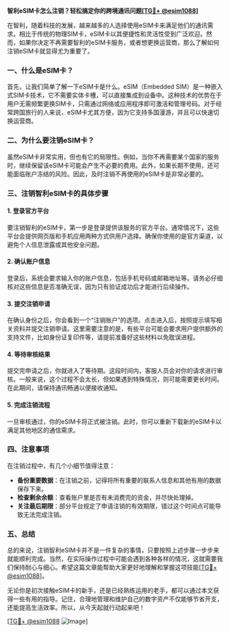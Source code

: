 **智利eSIM卡怎么注销？轻松搞定你的跨境通讯问题[[TG💪+ @esim1088](https://t.me/s/esim1088)]**

在智利，随着科技的发展，越来越多的人选择使用eSIM卡来满足他们的通讯需求。相比于传统的物理SIM卡，eSIM卡以其便捷性和灵活性受到广泛欢迎。然而，如果你决定不再需要智利的eSIM卡服务，或者想更换运营商，那么了解如何注销eSIM卡就显得尤为重要了。

### 一、什么是eSIM卡？

首先，让我们简单了解一下eSIM卡是什么。eSIM（Embedded SIM）是一种嵌入式SIM卡技术，它不需要实体卡槽，可以直接集成到设备中。这种技术的优势在于用户无需频繁更换SIM卡，只需通过网络或应用程序即可激活和管理号码。对于经常跨国旅行的人来说，eSIM卡尤其方便，因为它支持多国漫游，并且可以快速切换运营商。

### 二、为什么要注销eSIM卡？

虽然eSIM卡非常实用，但也有它的局限性。例如，当你不再需要某个国家的服务时，继续保留该eSIM卡可能会产生不必要的费用。此外，如果长期不使用，还可能面临账户冻结的风险。因此，及时注销不再使用的eSIM卡是非常必要的。

### 三、注销智利eSIM卡的具体步骤

#### 1. 登录官方平台

要注销智利的eSIM卡，第一步是登录提供该服务的官方平台。通常情况下，这些平台会提供网页版和手机应用两种方式供用户选择。确保你使用的是官方渠道，以避免个人信息泄露或其他安全问题。

#### 2. 确认账户信息

登录后，系统会要求输入你的账户信息，包括手机号码或邮箱地址等。请务必仔细核对这些信息是否准确无误，因为只有验证成功后才能进行后续操作。

#### 3. 提交注销申请

在确认身份之后，你会看到一个“注销账户”的选项。点击进入后，按照提示填写相关资料并提交注销申请。这里需要注意的是，有些平台可能会要求用户提供额外的支持文件，比如身份证复印件等，请提前准备好这些材料以免耽误进程。

#### 4. 等待审核结果

提交完申请之后，你就进入了等待期。这段时间内，客服人员会对你的请求进行审核。一般来说，这个过程不会太长，但如果遇到特殊情况，则可能需要更长时间。在此期间，请保持通讯畅通以便接收通知。

#### 5. 完成注销流程

一旦审核通过，你的eSIM卡将正式被注销。此时，你可以重新下载新的eSIM卡以满足其他地区的通信需求。

### 四、注意事项

在注销过程中，有几个小细节值得注意：

- **备份重要数据**：在注销之前，记得将所有重要的联系人信息和其他有用的数据保存下来。
- **检查剩余余额**：查看账户里是否有未消费完的资金，并尽快处理掉。
- **关注最后期限**：部分平台规定了申请注销的有效期限，错过这个时间点可能导致无法完成注销。

### 五、总结

总的来说，注销智利eSIM卡并不是一件复杂的事情，只要按照上述步骤一步步来就能顺利完成。当然，在实际操作过程中可能会遇到各种各样的情况，这就需要我们保持耐心与细心。希望这篇文章能帮助大家更好地理解和掌握这项技能[[TG💪+ @esim1088](https://t.me/s/esim1088)]。

无论你是初次接触eSIM卡的新手，还是已经熟练运用的老手，都可以通过本文获得一些有用的指导。记住，合理地管理和维护自己的数字资产不仅能够节省开支，还能提高生活效率。所以，从今天起就行动起来吧！

[[TG💪+ @esim1088](https://t.me/s/esim1088) ![Image](https://i.postimg.cc/4NQfJmqS/Snipaste-2025-05-13-00-14-12.png)]